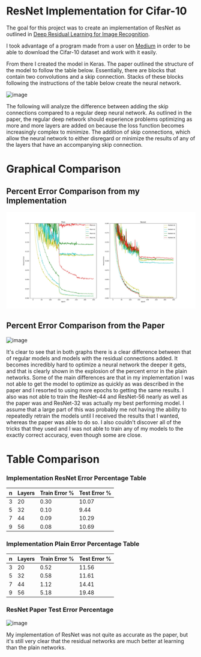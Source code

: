 # ResNet Implementation for Cifar-10

The goal for this project was to create an implementation of ResNet as outlined in [Deep Residual Learning for Image Recognition](https://arxiv.org/abs/1512.03385).

I took advantage of a program made from a user on [Medium](https://medium.com/@joeyism/creating-alexnet-on-tensorflow-from-scratch-part-1-getting-cifar-10-data-46d349a4282f) in order to be able to download the Cifar-10 dataset and work with it easily.

From there I created the model in Keras. The paper outlined the structure of the model to follow the table below. Essentially, there are blocks that contain two convolutions and a skip connection. Stacks of these blocks following the instructions of the table below create the neural network.

![image](https://user-images.githubusercontent.com/54828661/94476241-39233000-019e-11eb-89fd-4d50d47cac87.png)

The following will analyze the difference between adding the skip connections compared to a regular deep neural network. As outlined in the paper, the regular deep network should experience problems optimizing as more and more layers are added on because the loss function becomes increasingly complex to minimize. The addition of skip connections, which allow the neural network to either disregard or minimize the results of any of the layers that have an accompanying skip connection.

# Graphical Comparison

## Percent Error Comparison from my Implementation
![alt text](Graph.jpeg)
## Percent Error Comparison from the Paper
![image](https://user-images.githubusercontent.com/54828661/94475184-b8176900-019c-11eb-8366-a140f9df1cea.png)

It's clear to see that in both graphs there is a clear difference between that of regular models and models with the residual connections added. It becomes incredibly hard to optimize a neural network the deeper it gets, and that is clearly shown in the explosion of the percent error in the plain networks.
Some of the main differences are that in my implementation I was not able to get the model to optimize as quickly as was described in the paper and I resorted to using more epochs to getting the same results. I also was not able to train the ResNet-44 and ResNet-56 nearly as well as the paper was and ResNet-32 was actually my best performing model. I assume that a large part of this was probably me not having the ability to repeatedly retrain the models until I received the results that I wanted, whereas the paper was able to do so. I also couldn't discover all of the tricks that they used and I was not able to train any of my models to the exactly correct accuracy, even though some are close.

# Table Comparison

### Implementation ResNet Error Percentage Table
| n | Layers | Train Error % | Test Error % |
|---|--------|---------------|--------------|
| 3 | 20     | 0.30          | 10.07        |
| 5 | 32     | 0.10          |  9.44        |
| 7 | 44     | 0.09          | 10.29        |
| 9 | 56     | 0.08          | 10.69        |


### Implementation Plain Error Percentage Table

| n | Layers | Train Error % | Test Error % |
|---|--------|---------------|--------------|
| 3 | 20     |  0.52         | 11.56        |
| 5 | 32     |  0.58         | 11.61        |
| 7 | 44     |  1.12         | 14.41        |
| 9 | 56     |  5.18         | 19.48        |

### ResNet Paper Test Error Percentage
![image](https://user-images.githubusercontent.com/54828661/94479828-5b6b7c80-01a3-11eb-8f61-1c6c10fa141b.png)

My implementation of ResNet was not quite as accurate as the paper, but it's still very clear that the residual networks are much better at learning than the plain networks.
